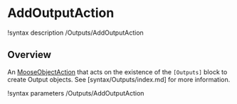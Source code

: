 # AddOutputAction

!syntax description /Outputs/AddOutputAction

## Overview

An [MooseObjectAction](MooseObjectAction.md) that acts on the existence of the `[Outputs]` block
to create Output objects. See [syntax/Outputs/index.md] for more information.

!syntax parameters /Outputs/AddOutputAction
